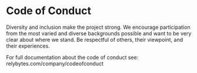 # Code of Conduct

Diversity and inclusion make the project strong. We encourage participation from the most varied and diverse backgrounds possible and want to be very clear about where we stand.
Be respectful of others, their viewpoint, and their experiences.

For full documentation about the code of conduct see: relybytes.com/company/codeofconduct
